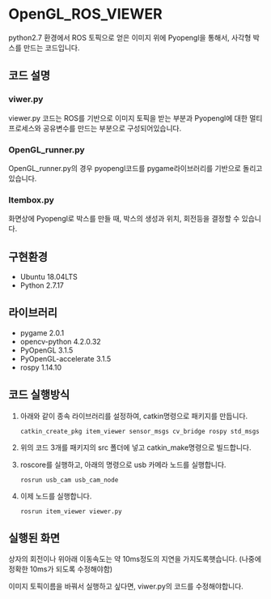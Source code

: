 # OpenGL_ROS_VIEWER
python2.7 환경에서 ROS 토픽으로 얻은 이미지 위에 Pyopengl을 통해서,
사각형 박스를 만드는 코드입니다.
## 코드 설명
### viwer.py
viewer.py 코드는 ROS를 기반으로 이미지 토픽을 받는 부분과 Pyopengl에 대한 멀티프로세스와 공유변수를 만드는 부분으로 구성되어있습니다. 

### OpenGL_runner.py
OpenGL_runner.py의 경우 pyopengl코드를 pygame라이브러리를 기반으로 돌리고 있습니다.

### Itembox.py
화면상에 Pyopengl로 박스를 만들 때, 박스의 생성과 위치, 회전등을 결정할 수 있습니다. 

## 구현환경
- Ubuntu 18.04LTS
- Python 2.7.17

## 라이브러리
- pygame 2.0.1
- opencv-python 4.2.0.32
- PyOpenGL 3.1.5
- PyOpenGL-accelerate 3.1.5
- rospy 1.14.10

## 코드 실행방식
1. 아래와 같이 종속 라이브러리를 설정하여, catkin명령으로 패키지를 만듭니다.

    `catkin_create_pkg item_viewer sensor_msgs cv_bridge rospy std_msgs`
    
2. 위의 코드 3개를 패키지의 src 폴더에 넣고 catkin_make명령으로 빌드합니다.
3. roscore를 실행하고, 아래의 명령으로 usb 카메라 노드를 실행합니다.
 
    `rosrun usb_cam usb_cam_node`
    
4. 이제 노드를 실행합니다.

    `rosrun item_viewer viewer.py`
    
## 실행된 화면

상자의 회전이나 위아래 이동속도는 약 10ms정도의 지연을 가지도록햇습니다. (나중에 정확한 10ms가 되도록 수정해야함) 

이미지 토픽이름을 바꿔서 실행하고 싶다면, viwer.py의 코드를 수정해야합니다.


